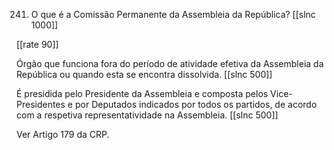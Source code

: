 241. O que é a Comissão Permanente da Assembleia da República?
[[slnc 1000]]

[[rate 90]]


Órgão que funciona fora do período de atividade efetiva da Assembleia da República ou quando esta se encontra dissolvida.
[[slnc 500]]

É presidida pelo Presidente da Assembleia e composta pelos Vice-Presidentes e por Deputados indicados por todos os partidos, de acordo com a respetiva representatividade na Assembleia.
[[slnc 500]]

Ver Artigo 179 da CRP.
